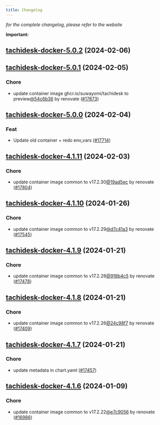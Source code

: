 ```yaml
---
title: Changelog
---
```



*for the complete changelog, please refer to the website*

**Important:**















## [tachidesk-docker-5.0.2](https://github.com/truecharts/charts/compare/tachidesk-docker-5.0.1...tachidesk-docker-5.0.2) (2024-02-06)


## [tachidesk-docker-5.0.1](https://github.com/truecharts/charts/compare/tachidesk-docker-5.0.0...tachidesk-docker-5.0.1) (2024-02-05)

### Chore



- update container image ghcr.io/suwayomi/tachidesk to preview[@54c6b36](https://github.com/54c6b36) by renovate ([#17873](https://github.com/truecharts/charts/issues/17873))


## [tachidesk-docker-5.0.0](https://github.com/truecharts/charts/compare/tachidesk-docker-4.1.11...tachidesk-docker-5.0.0) (2024-02-04)

### Feat



- Update old container + redo env_vars ([#17714](https://github.com/truecharts/charts/issues/17714))


## [tachidesk-docker-4.1.11](https://github.com/truecharts/charts/compare/tachidesk-docker-4.1.10...tachidesk-docker-4.1.11) (2024-02-03)

### Chore



- update container image common to v17.2.30[@19ad5ec](https://github.com/19ad5ec) by renovate ([#17804](https://github.com/truecharts/charts/issues/17804))


## [tachidesk-docker-4.1.10](https://github.com/truecharts/charts/compare/tachidesk-docker-4.1.9...tachidesk-docker-4.1.10) (2024-01-26)

### Chore



- update container image common to v17.2.29[@d7c41a3](https://github.com/d7c41a3) by renovate ([#17545](https://github.com/truecharts/charts/issues/17545))


## [tachidesk-docker-4.1.9](https://github.com/truecharts/charts/compare/tachidesk-docker-4.1.8...tachidesk-docker-4.1.9) (2024-01-21)

### Chore



- update container image common to v17.2.28[@918b4c5](https://github.com/918b4c5) by renovate ([#17478](https://github.com/truecharts/charts/issues/17478))


## [tachidesk-docker-4.1.8](https://github.com/truecharts/charts/compare/tachidesk-docker-4.1.7...tachidesk-docker-4.1.8) (2024-01-21)

### Chore



- update container image common to v17.2.26[@24c98f7](https://github.com/24c98f7) by renovate ([#17409](https://github.com/truecharts/charts/issues/17409))


## [tachidesk-docker-4.1.7](https://github.com/truecharts/charts/compare/tachidesk-docker-4.1.6...tachidesk-docker-4.1.7) (2024-01-21)

### Chore



- update metadata in chart.yaml ([#17457](https://github.com/truecharts/charts/issues/17457))




## [tachidesk-docker-4.1.6](https://github.com/truecharts/charts/compare/tachidesk-docker-4.1.5...tachidesk-docker-4.1.6) (2024-01-09)

### Chore



- update container image common to v17.2.22[@e7c9056](https://github.com/e7c9056) by renovate ([#16986](https://github.com/truecharts/charts/issues/16986))

